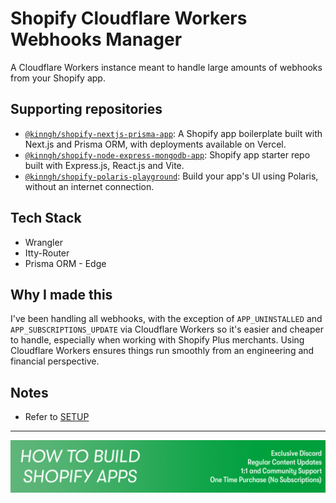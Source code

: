 # Shopify Cloudflare Workers Webhooks Manager

A Cloudflare Workers instance meant to handle large amounts of webhooks from your Shopify app.

## Supporting repositories

- [`@kinngh/shopify-nextjs-prisma-app`](https://github.com/kinngh/shopify-nextjs-prisma-app): A Shopify app boilerplate built with Next.js and Prisma ORM, with deployments available on Vercel.
- [`@kinngh/shopify-node-express-mongodb-app`](https://github.com/kinngh/shopify-node-express-mongodb-app): Shopify app starter repo built with Express.js, React.js and Vite.
- [`@kinngh/shopify-polaris-playground`](https://github.com/kinngh/shopify-polaris-playground): Build your app's UI using Polaris, without an internet connection.

## Tech Stack

- Wrangler
- Itty-Router
- Prisma ORM - Edge

## Why I made this

I've been handling all webhooks, with the exception of `APP_UNINSTALLED` and `APP_SUBSCRIPTIONS_UPDATE` via Cloudflare Workers so it's easier and cheaper to handle, especially when working with Shopify Plus merchants. Using Cloudflare Workers ensures things run smoothly from an engineering and financial perspective.

## Notes

- Refer to [SETUP](/docs/SETUP.md)

---

[![How To Build Shopify Apps Course](https://raw.githubusercontent.com/kinngh/extras/main/csa_promo.png)](https://kinngh.gumroad.com/l/how-to-make-shopify-apps)
